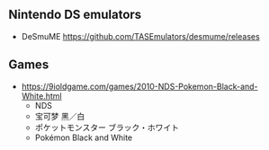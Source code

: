 ## Nintendo DS emulators

- DeSmuME https://github.com/TASEmulators/desmume/releases

## Games

- https://9ioldgame.com/games/2010-NDS-Pokemon-Black-and-White.html
  - NDS
  - 宝可梦 黑／白
  - ポケットモンスター ブラック・ホワイト
  - Pokémon Black and White
